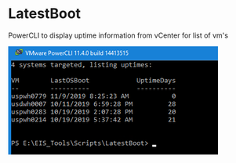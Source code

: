 # LatestBoot
PowerCLI to display uptime information from vCenter for list of vm's 

![LatestBoot](LatestBoot.PNG)
